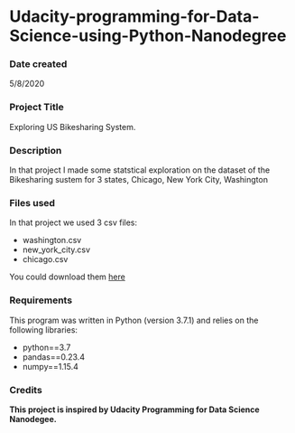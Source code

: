 # Udacity-programming-for-Data-Science-using-Python-Nanodegree

### Date created
5/8/2020

### Project Title
Exploring US Bikesharing System.

### Description
In that project I made some statstical exploration on the dataset of the Bikesharing sustem for 3 states, Chicago, New York City, Washington

### Files used
In that project we used 3 csv files:

* washington.csv
* new_york_city.csv
* chicago.csv

You could download them [here](https://video.udacity-data.com/topher/2018/March/5aab379c_bikeshare-2/bikeshare-2.zip)

### Requirements
This program was written in Python (version 3.7.1) and relies on the following libraries:

* python==3.7
* pandas==0.23.4
* numpy==1.15.4


### Credits
**This project is inspired by Udacity Programming for Data Science Nanodegee.**